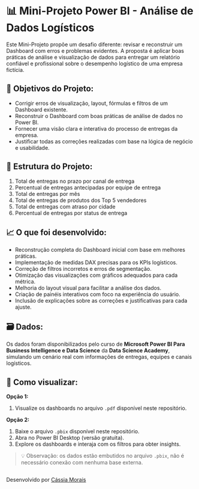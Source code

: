 # 📊 Mini-Projeto Power BI - Análise de Dados Logísticos

Este Mini-Projeto propõe um desafio diferente: revisar e reconstruir um Dashboard com erros e problemas evidentes. A proposta é aplicar boas práticas de análise e visualização de dados para entregar um relatório confiável e profissional sobre o desempenho logístico de uma empresa fictícia.

## 🎯 Objetivos do Projeto:

- Corrigir erros de visualização, layout, fórmulas e filtros de um Dashboard existente.
- Reconstruir o Dashboard com boas práticas de análise de dados no Power BI.
- Fornecer uma visão clara e interativa do processo de entregas da empresa.
- Justificar todas as correções realizadas com base na lógica de negócio e usabilidade.

## 📁 Estrutura do Projeto:

1. Total de entregas no prazo por canal de entrega  
2. Percentual de entregas antecipadas por equipe de entrega  
3. Total de entregas por mês  
4. Total de entregas de produtos dos Top 5 vendedores  
5. Total de entregas com atraso por cidade  
6. Percentual de entregas por status de entrega  

## 📈 O que foi desenvolvido:

- Reconstrução completa do Dashboard inicial com base em melhores práticas.
- Implementação de medidas DAX precisas para os KPIs logísticos.
- Correção de filtros incorretos e erros de segmentação.
- Otimização das visualizações com gráficos adequados para cada métrica.
- Melhoria do layout visual para facilitar a análise dos dados.
- Criação de painéis interativos com foco na experiência do usuário.
- Inclusão de explicações sobre as correções e justificativas para cada ajuste.

## 🗃️ Dados:

Os dados foram disponibilizados pelo curso de **Microsoft Power BI Para Business Intelligence e Data Science** da **Data Science Academy**, simulando um cenário real com informações de entregas, equipes e canais logísticos.

## 📎 Como visualizar:

**Opção 1:**  
1. Visualize os dashboards no arquivo `.pdf` disponível neste repositório.

**Opção 2:**  
1. Baixe o arquivo `.pbix` disponível neste repositório.  
2. Abra no Power BI Desktop (versão gratuita).  
3. Explore os dashboards e interaja com os filtros para obter insights.  

> 💡 Observação: os dados estão embutidos no arquivo `.pbix`, não é necessário conexão com nenhuma base externa.

##  
Desenvolvido por [Cássia Morais](mailto:cassia2011morais@gmail.com)
